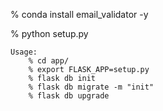 % conda install email_validator -y

% python setup.py

```
Usage:
    % cd app/
    % export FLASK_APP=setup.py
    % flask db init
    % flask db migrate -m "init"
    % flask db upgrade
```
